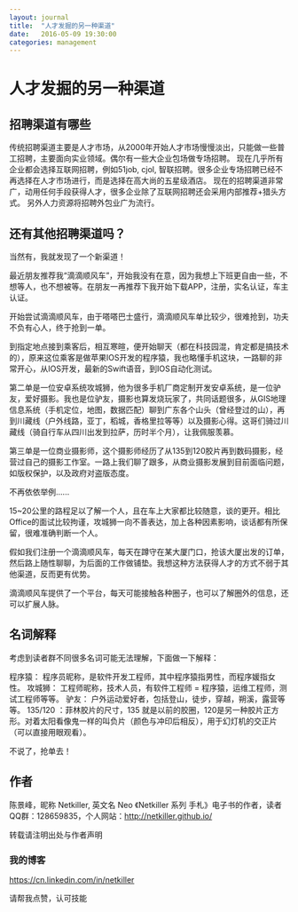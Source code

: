 ```yaml
---
layout: journal
title:  "人才发掘的另一种渠道"
date:   2016-05-09 19:30:00
categories: management
---
```


人才发掘的另一种渠道
=====

招聘渠道有哪些
-----
传统招聘渠道主要是人才市场，从2000年开始人才市场慢慢淡出，只能做一些普工招聘，主要面向实业领域。偶尔有一些大企业包场做专场招聘。
现在几乎所有企业都会选择互联网招聘，例如51job, cjol, 智联招聘。很多企业专场招聘已经不再选择在人才市场进行，而是选择在高大尚的五星级酒店。
现在的招聘渠道非常广，动用任何手段获得人才，很多企业除了互联网招聘还会采用内部推荐+猎头方式。
另外人力资源将招聘外包业广为流行。

还有其他招聘渠道吗？
-----
当然有，我就发现了一个新渠道！

最近朋友推荐我“滴滴顺风车”，开始我没有在意，因为我想上下班更自由一些，不想等人，也不想被等。在朋友一再推荐下我开始下载APP，注册，实名认证，车主认证。

开始尝试滴滴顺风车，由于嗒嗒巴士盛行，滴滴顺风车单比较少，很难抢到，功夫不负有心人，终于抢到一单。

到指定地点接到乘客后，相互寒暄，便开始聊天（都在科技园混，肯定都是搞技术的），原来这位乘客是做苹果IOS开发的程序猿，我也略懂手机这块，一路聊的非常开心，从IOS开发，最新的Swift语音，到IOS自动化测试。

第二单是一位安卓系统攻城狮，他为很多手机厂商定制开发安卓系统，是一位驴友，爱好摄影。我也是位驴友，摄影也算发烧玩家了，共同话题很多，从GIS地理信息系统（手机定位，地图，数据匹配）聊到广东各个山头（曾经登过的山），再到川藏线（户外线路，亚丁，稻城，香格里拉等等）以及摄影心得。这哥们骑过川藏线（骑自行车从四川出发到拉萨，历时半个月），让我佩服羡慕。

第三单是一位商业摄影师，这个摄影师经历了从135到120胶片再到数码摄影，经营过自己的摄影工作室。一路上我们聊了跟多，从商业摄影发展到目前面临问题，如版权保护，以及政府对盗版态度。

不再依依举例......

15~20公里的路程足以了解一个人，且在车上大家都比较随意，谈的更开。相比Office的面试比较拘谨，攻城狮一向不善表达，加上各种因素影响，谈话都有所保留，很难准确判断一个人。

假如我们注册一个滴滴顺风车，每天在蹲守在某大厦门口，抢该大厦出发的订单，然后路上随性聊聊，为后面的工作做铺垫。我想这种方法获得人才的方式不弱于其他渠道，反而更有优势。


滴滴顺风车提供了一个平台，每天可能接触各种圈子，也可以了解圈外的信息，还可以扩展人脉。

名词解释
-----
考虑到读者群不同很多名词可能无法理解，下面做一下解释：

程序猿： 程序员昵称，是软件开发工程师，其中程序猿指男性，而程序媛指女性。
攻城狮： 工程师昵称，技术人员，有软件工程师 = 程序猿，运维工程师，测试工程师等等。
驴友：	户外运动爱好者，包括登山，徒步，穿越，朔溪，露营等等。
135/120	：菲林胶片的尺寸，135 就是以前的胶圈，120是另一种胶片正方形。对着太阳看像鬼一样的叫负片（颜色与冲印后相反），用于幻灯机的交正片（可以直接用眼观看）。


不说了，抢单去！


作者
----- 
陈景峰，昵称 Netkiller, 英文名 Neo 《Netkiller 系列 手札》电子书的作者，读者QQ群：128659835，个人网站：http://netkiller.github.io/

转载请注明出处与作者声明

### 我的博客 
https://cn.linkedin.com/in/netkiller

请帮我点赞，认可技能



